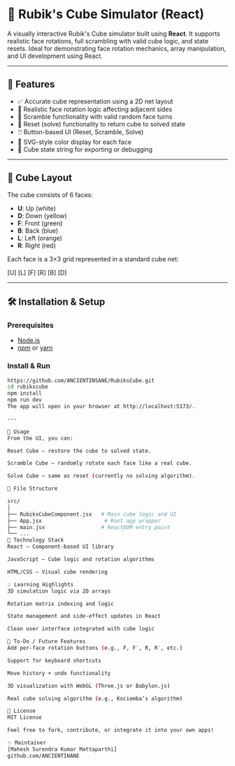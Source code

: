 # 🧊 Rubik's Cube Simulator (React)

A visually interactive Rubik's Cube simulator built using **React**. It supports realistic face rotations, full scrambling with valid cube logic, and state resets. Ideal for demonstrating face rotation mechanics, array manipulation, and UI development using React.

---

## 🚀 Features

- ✅ Accurate cube representation using a 2D net layout
- 🔄 Realistic face rotation logic affecting adjacent sides
- 🎲 Scramble functionality with valid random face turns
- 🧹 Reset (solve) functionality to return cube to solved state
- 🖱️ Button-based UI (Reset, Scramble, Solve)
- 🎨 SVG-style color display for each face
- 🔡 Cube state string for exporting or debugging

---

## 🧩 Cube Layout

The cube consists of 6 faces:

- **U**: Up (white)
- **D**: Down (yellow)
- **F**: Front (green)
- **B**: Back (blue)
- **L**: Left (orange)
- **R**: Right (red)

Each face is a 3×3 grid represented in a standard cube net:

[U]
[L] [F] [R] [B]
[D]

---

## 🛠️ Installation & Setup

### Prerequisites

- [Node.js](https://nodejs.org/)
- [npm](https://www.npmjs.com/) or [yarn](https://yarnpkg.com/)

### Install & Run

```bash
https://github.com/ANCIENTINSANE/RubiksCube.git
cd rubikscube
npm install
npm run dev
The app will open in your browser at http://localhost:5173/.

---

🧪 Usage
From the UI, you can:

Reset Cube – restore the cube to solved state.

Scramble Cube – randomly rotate each face like a real cube.

Solve Cube – same as reset (currently no solving algorithm).

📁 File Structure

src/
│
├── RubiksCubeComponent.jsx   # Main cube logic and UI
├── App.jsx                    # Root app wrapper
├── main.jsx                  # ReactDOM entry point
└── ...
🎨 Technology Stack
React – Component-based UI library

JavaScript – Cube logic and rotation algorithms

HTML/CSS – Visual cube rendering

💡 Learning Highlights
3D simulation logic via 2D arrays

Rotation matrix indexing and logic

State management and side-effect updates in React

Clean user interface integrated with cube logic

📌 To-Do / Future Features
Add per-face rotation buttons (e.g., F, F′, R, R′, etc.)

Support for keyboard shortcuts

Move history + undo functionality

3D visualization with WebGL (Three.js or Babylon.js)

Real cube solving algorithm (e.g., Kociemba’s algorithm)

📜 License
MIT License

Feel free to fork, contribute, or integrate it into your own apps!

✨ Maintainer
[Mahesh Surendra Kumar Mattaparthi]
github.com/ANCIENTINANE